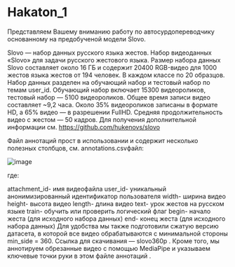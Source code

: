 # Hakaton_1
Представляем Вашему вниманию работу по автосурдопереводчику основанному на предобученой модели Slovo.

Slovo — набор данных русского языка жестов. Набор видеоданных «Slovo» для задачи русского жестового языка. Размер набора данных Slovo составляет около 16 ГБ и содержит 20400 RGB-видео для 1000 жестов языка жестов от 194 человек. В каждом классе по 20 образцов. Набор данных разделен на обучающий набор и тестовый набор по темам user_id. Обучающий набор включает 15300 видеороликов, тестовый набор — 5100 видеороликов. Общее время записи видео составляет ~9,2 часа. Около 35% видеороликов записаны в формате HD, а 65% видео — в разрешении FullHD. Средняя продолжительность видео с жестом — 50 кадров.
Для получения дополнительной информации см. https://github.com/hukenovs/slovo

Файл аннотаций прост в использовании и содержит несколько полезных столбцов, см. annotations.csvфайл:

![image](https://github.com/osipov779/Hakaton_1/assets/151464254/663377c6-be86-48f6-86bd-804b69f8eec6)




где:

attachment_id- имя видеофайла
user_id- уникальный анонимизированный идентификатор пользователя
width- ширина видео
height- высота видео
length- длина видео
text- урок жестов на русском языке
train- обучить или проверить логический флаг
begin- начало жеста (для исходного набора данных)
end- конец жеста (для исходного набора данных)
Для удобства мы также подготовили сжатую версию датасета, в которой все видео обрабатываются с минимальной стороны min_side = 360. Ссылка для скачивания — slovo360p . Кроме того, мы аннотируем обрезанные видео с помощью MediaPipe и указываем ключевые точки руки в этом файле аннотаций .
